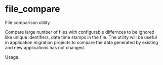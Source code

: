 # file_compare
File comparison utility

  Compare large number of files with configurable differnces to be ignored like unique identifiers, date time stamps in the file. 
  The utility will be useful in application migration projects to compare the data generated by existing and new applications has not changed.
  
  Usage:
